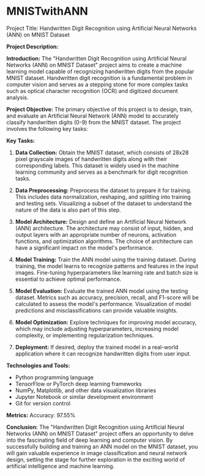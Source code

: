 # MNISTwithANN
Project Title: Handwritten Digit Recognition using Artificial Neural Networks (ANN) on MNIST Dataset

**Project Description:**

**Introduction:**
The "Handwritten Digit Recognition using Artificial Neural Networks (ANN) on MNIST Dataset" project aims to create a machine learning model capable of recognizing handwritten digits from the popular MNIST dataset. Handwritten digit recognition is a fundamental problem in computer vision and serves as a stepping stone for more complex tasks such as optical character recognition (OCR) and digitized document analysis.

**Project Objective:**
The primary objective of this project is to design, train, and evaluate an Artificial Neural Network (ANN) model to accurately classify handwritten digits (0-9) from the MNIST dataset. The project involves the following key tasks:

**Key Tasks:**

1. **Data Collection:** Obtain the MNIST dataset, which consists of 28x28 pixel grayscale images of handwritten digits along with their corresponding labels. This dataset is widely used in the machine learning community and serves as a benchmark for digit recognition tasks.

2. **Data Preprocessing:** Preprocess the dataset to prepare it for training. This includes data normalization, reshaping, and splitting into training and testing sets. Visualizing a subset of the dataset to understand the nature of the data is also part of this step.

3. **Model Architecture:** Design and define an Artificial Neural Network (ANN) architecture. The architecture may consist of input, hidden, and output layers with an appropriate number of neurons, activation functions, and optimization algorithms. The choice of architecture can have a significant impact on the model's performance.

4. **Model Training:** Train the ANN model using the training dataset. During training, the model learns to recognize patterns and features in the input images. Fine-tuning hyperparameters like learning rate and batch size is essential to achieve optimal performance.

5. **Model Evaluation:** Evaluate the trained ANN model using the testing dataset. Metrics such as accuracy, precision, recall, and F1-score will be calculated to assess the model's performance. Visualization of model predictions and misclassifications can provide valuable insights.

6. **Model Optimization:** Explore techniques for improving model accuracy, which may include adjusting hyperparameters, increasing model complexity, or implementing regularization techniques.

7. **Deployment:** If desired, deploy the trained model in a real-world application where it can recognize handwritten digits from user input.


**Technologies and Tools:**
- Python programming language
- TensorFlow or PyTorch deep learning frameworks
- NumPy, Matplotlib, and other data visualization libraries
- Jupyter Notebook or similar development environment
- Git for version control

**Metrics:**
Accuracy: 97.55%

**Conclusion:**
The "Handwritten Digit Recognition using Artificial Neural Networks (ANN) on MNIST Dataset" project offers an opportunity to delve into the fascinating field of deep learning and computer vision. By successfully building and training an ANN model on the MNIST dataset, you will gain valuable experience in image classification and neural network design, setting the stage for further exploration in the exciting world of artificial intelligence and machine learning.
